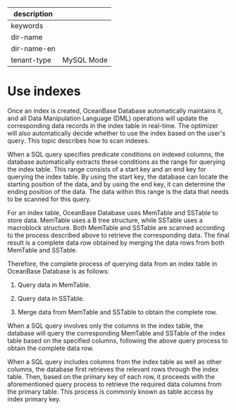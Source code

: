 |description||
|---|---|
|keywords||
|dir-name||
|dir-name-en||
|tenant-type|MySQL Mode|

# Use indexes

Once an index is created, OceanBase Database automatically maintains it, and all Data Manipulation Language (DML) operations will update the corresponding data records in the index table in real-time. The optimizer will also automatically decide whether to use the index based on the user's query. This topic describes how to scan indexes.

When a SQL query specifies predicate conditions on indexed columns, the database automatically extracts these conditions as the range for querying the index table. This range consists of a start key and an end key for querying the index table. By using the start key, the database can locate the starting position of the data, and by using the end key, it can determine the ending position of the data. The data within this range is the data that needs to be scanned for this query.

For an index table, OceanBase Database uses MemTable and SSTable to store data. MemTable uses a B tree structure, while SSTable uses a macroblock structure. Both MemTable and SSTable are scanned according to the process described above to retrieve the corresponding data. The final result is a complete data row obtained by merging the data rows from both MemTable and SSTable.

Therefore, the complete process of querying data from an index table in OceanBase Database is as follows:

1. Query data in MemTable.

2. Query data in SSTable.

3. Merge data from MemTable and SSTable to obtain the complete row.

When a SQL query involves only the columns in the index table, the database will query the corresponding MemTable and SSTable of the index table based on the specified columns, following the above query process to obtain the complete data row.

When a SQL query includes columns from the index table as well as other columns, the database first retrieves the relevant rows through the index table. Then, based on the primary key of each row, it proceeds with the aforementioned query process to retrieve the required data columns from the primary table. This process is commonly known as table access by index primary key.
